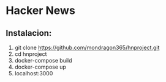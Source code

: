 # Hacker News 
## Instalacion:
1) git clone https://github.com/mondragon365/hnproject.git
2) cd hnproject
3) docker-compose build
4) docker-compose up
5) localhost:3000